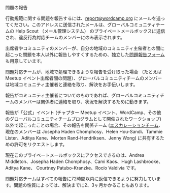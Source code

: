 <!-- # Incident Reporting -->
問題の報告

<!-- To report a code of conduct-related issue, email [report@wordcamp.org](mailto:report@wordcamp.org). Emails sent to this address will go to a private mailbox on the global community team’s Help Scout instance, visible only to deputies on an incident response squad. -->
行動規範に関する問題を報告するには、[report@wordcamp.org](mailto:report@wordcamp.org) にメールを送ってください。このアドレスに送信されたメールは、グローバルコミュニティチームの Help Scout （メール管理システム） のプライベートメールボックスに送信され、違反行為対応チームのメンバーにのみ表示されます。

<!-- A stand-alone [Incident Reporting form](https://central.wordcamp.org/incident-report/) is also available, to make it easier for attendees and community members to report issues that come up with their local community organizers, to someone other than their local community organizers. -->
出席者やコミュニティのメンバーが、自分の地域のコミュニティ主催者との間に起こった問題を本人以外に報告しやすくするための、独立した[問題報告フォーム](https://central.wordcamp.org/incident-report/)も用意しています。

<!-- If the incident response squad receives a report that looks like it could be handled locally — for example, between attendees at a meetup event — a member of the global community team will get in touch with local community organizers to offer assistance. -->
問題対応チームが、地域で処理できるような報告を受け取った場合 （たとえば Meetup イベント出席者間の問題）、グローバルコミュニティチームのメンバーは地域コミュニティ主催者と連絡を取り、解決をお手伝いします。

<!-- If the report is \*about\* a community organizer, then we’ll reach out to the concerned parties and work to resolve the situation. -->
報告がコミュニティ主催者についてのものであれば、グローバルコミュニティチームのメンバーは関係者に連絡を取り、状況を解決するために動きます。

<!-- If the report is about behavior that didn’t happen at an “official” event (which is to say, a chapter meetup event, WordCamp, or other workshop organized as part of a global community team program), we’ll request permission to pass the report along to the team it involves (or to the [Escalation Team](https://make.wordpress.org/community/2015/07/02/escalation-team/#comment-22773), currently made up of Josepha Haden Chomphosy, Helen Hou-Sandi, Tammie Lister, Aditya Kane, Morten Rand-Hendriksen, and Jenny Wong).-->
報告が「公式」イベント (チャプター Meetup イベント、WordCamp、その他のグローバルコミュニティチームプログラムとして開催されたワークショップ)以外で起こったことの場合、その報告を関係チーム ([エスカレーションチーム](https://make.wordpress.org/community/2015/07/02/escalation-team/#comment-22773)、現在のメンバーは Josepha Haden Chomphosy、Helen Hou-Sandi、Tammie Lister、Aditya Kane、Morten Rand-Hendriksen、Jenny Wong) に共有するための許可をリクエストします。

<!-- Currently the people who have access to this private mailbox are: Andrea Middleton, Josepha Haden Chomphosy, Cami Kaos, Hugh Lashbrooke, Aditya Kane, Courtney Patubo-Kranzke, and Rocío Valdivia.-->
現在このプライベートメールボックスにアクセスできるのは、Andrea Middleton、Josepha Haden Chomphosy、Cami Kaos、Hugh Lashbrooke、Aditya Kane、
Courtney Patubo-Kranzke、Rocío Valdivia です。

<!-- The incident response squad tries to respond to all reports within 72 hours of receiving the report. Resolving the issue reported may take as long as 2-3 months, depending on the nature of the issue.-->
問題対応チームはすべての報告に72時間以内に返信できるように努力しています。問題の性質によっては、解決までに2、3ヶ月かかることもあります。

